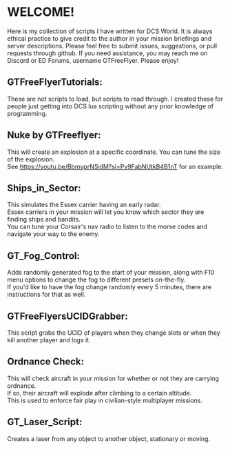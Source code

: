 # WELCOME!
Here is my collection of scripts I have written for DCS World.
It is always ethical practice to give credit to the author in your mission briefings and server descriptions.
Please feel free to submit issues, suggestions, or pull requests through github.
If you need assistance, you may reach me on Discord or ED Forums, username GTFreeFlyer.
Please enjoy!

## GTFreeFlyerTutorials:
These are not scripts to load, but scripts to read through.  I created these for people just getting into DCS lua scripting without any prior knowledge of programming.

## Nuke by GTFreeflyer:
This will create an explosion at a specific coordinate.  You can tune the size of the explosion.  
See https://youtu.be/BbmyprNSidM?si=Pv9FabNUtkB4B1nT for an example.

## Ships_in_Sector:
This simulates the Essex carrier having an early radar.  
Essex carriers in your mission will let you know which sector they are finding ships and bandits.  
You can tune your Corsair's nav radio to listen to the morse codes and navigate your way to the enemy.

## GT_Fog_Control:
Adds randomly generated fog to the start of your mission, along with F10 menu options to change the fog to different presets on-the-fly.  
If you'd like to have the fog change randomly every 5 minutes, there are instructions for that as well. 

## GTFreeFlyersUCIDGrabber:
This script grabs the UCID of players when they change slots or when they kill another player and logs it.

## Ordnance Check:
This will check aircraft in your mission for whether or not they are carrying ordnance.  
If so, their aircraft will explode after climbing to a certain altitude.  
This is used to enforce fair play in civilian-style multiplayer missions.

## GT_Laser_Script:
Creates a laser from any object to another object, stationary or moving. 
